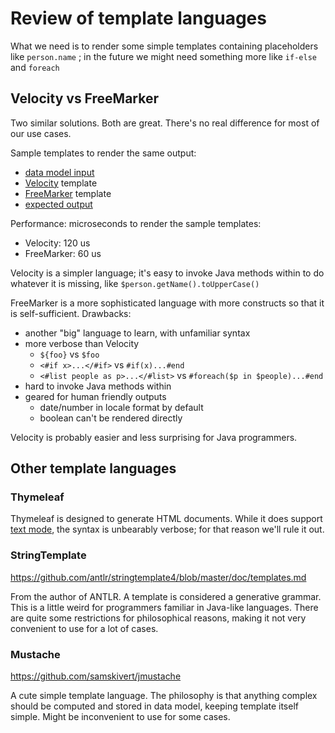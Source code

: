
# Review of template languages

What we need is to render some simple templates containing
placeholders like `person.name` ;
in the future we might need something more like `if-else` and `foreach`

## Velocity vs FreeMarker

Two similar solutions. Both are great.
There's no real difference for most of our use cases.

Sample templates to render the same output:
- [data model input](./src/main/resources/model.json)
- [Velocity](./src/main/resources/templates/Velocity.txt) template
- [FreeMarker](./src/main/resources/templates/FreeMarker.txt) template
- [expected output](./src/main/resources/expectedRender.txt)

Performance: microseconds to render the sample templates:
- Velocity:  120 us
- FreeMarker: 60 us

Velocity is a simpler language; it's easy to invoke Java methods within
to do whatever it is missing, like `$person.getName().toUpperCase()`

FreeMarker is a more sophisticated language with more constructs so that
it is self-sufficient. Drawbacks:
- another "big" language to learn, with unfamiliar syntax
- more verbose than Velocity
  - `${foo}` vs `$foo`
  - `<#if x>...</#if>` vs `#if(x)...#end`
  - `<#list people as p>...</#list>` vs `#foreach($p in $people)...#end`
- hard to invoke Java methods within
- geared for human friendly outputs
  - date/number in locale format by default
  - boolean can't be rendered directly

Velocity is probably easier and less surprising for Java programmers.

## Other template languages

### Thymeleaf

Thymeleaf is designed to generate HTML documents. While it does support 
[text mode](https://www.thymeleaf.org/doc/tutorials/3.0/usingthymeleaf.html#textual-template-modes),
the syntax is unbearably verbose; for that reason we'll rule it out.

### StringTemplate

https://github.com/antlr/stringtemplate4/blob/master/doc/templates.md

From the author of ANTLR. A template is considered a generative grammar.
This is a little weird for programmers familiar in Java-like languages.
There are quite some restrictions for philosophical reasons,
making it not very convenient to use for a lot of cases.

### Mustache

https://github.com/samskivert/jmustache

A cute simple template language. The philosophy is that anything complex
should be computed and stored in data model, keeping template itself simple.
Might be inconvenient to use for some cases.

